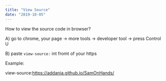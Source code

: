 ```yaml
---
title: "View Source"
date: "2019-10-05"
---
```


How to view the source code in browser?

A) go to chrome, your page -> more tools -> developer tool -> press Control U 

B) paste <code>view-source:</code> int fromt of your https

Example:

view-source:https://addania.github.io/SamOnHands/